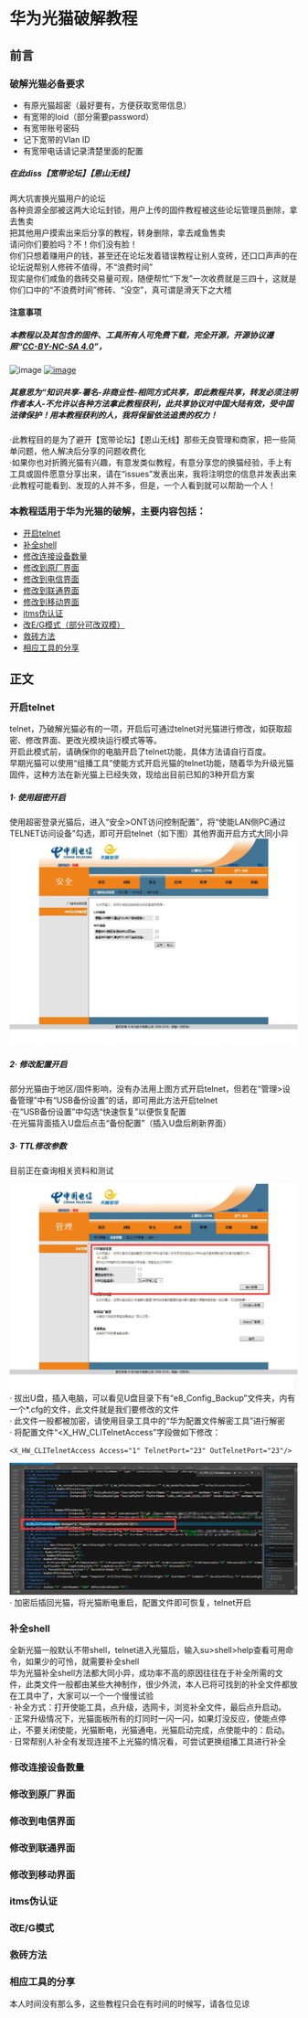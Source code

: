 # 华为光猫破解教程
## 前言
### 破解光猫必备要求
- 有原光猫超密（最好要有，方便获取宽带信息）  
- 有宽带的loid（部分需要password）  
- 有宽带账号密码  
- 记下宽带的Vlan ID  
- 有宽带电话请记录清楚里面的配置
##### 在此diss【宽带论坛】【恩山无线】  
两大坑害换光猫用户的论坛  
各种资源全部被这两大论坛封锁，用户上传的固件教程被这些论坛管理员删除，拿去售卖  
把其他用户摸索出来后分享的教程，转身删除，拿去咸鱼售卖  
请问你们要脸吗？不！你们没有脸！  
你们只想着赚用户的钱，甚至还在论坛发着错误教程让别人变砖，还口口声声的在论坛说帮别人修砖不值得，不“浪费时间”  
现实是你们咸鱼的救砖交易量可观，随便帮忙“下发”一次收费就是三四十，这就是你们口中的“不浪费时间”修砖、“没空”，真可谓是滑天下之大稽  
#### 注意事项
##### 本教程以及其包含的固件、工具所有人可免费下载，完全开源，开源协议遵照“[CC-BY-NC-SA 4.0](https://creativecommons.org/licenses/by-nc-sa/4.0/deed.zh)”，
![image](https://i.creativecommons.org/l/by-nc-sa/4.0/88x31.png)
[![image](https://i.creativecommons.org/l/by-nc-sa/4.0/88x31.png)](https://creativecommons.org/licenses/by-nc-sa/4.0/deed.zh)
##### 其意思为“知识共享-署名-非商业性-相同方式共享，即此教程共享，转发必须注明作者本人-不允许以各种方法拿此教程获利，此共享协议对中国大陆有效，受中国法律保护！用本教程获利的人，我将保留依法追责的权力！
·此教程目的是为了避开【宽带论坛】【恩山无线】那些无良管理和商家，把一些简单问题，他人解决后分享的问题收费化  
·如果你也对折腾光猫有兴趣，有意发类似教程，有意分享您的换猫经验，手上有工具或固件愿意分享出来，请在“issues”发表出来，我将注明您的信息并发表出来  
·此教程可能看到、发现的人并不多，但是，一个人看到就可以帮助一个人！

### 本教程适用于华为光猫的破解，主要内容包括：
- [开启telnet](#开启telnet)
- [补全shell](#补全shell)
- [修改连接设备数量](#修改连接设备数量)
- [修改到原厂界面](#修改到原厂界面)
- [修改到电信界面](#修改到电信界面)
- [修改到联通界面](#修改到联通界面)
- [修改到移动界面](#修改到移动界面)
- [itms伪认证](#itms伪认证)
- [改E/G模式（部分可改双模）](#改E/G模式)  
- [救砖方法](#救砖方法)
- [相应工具的分享](#相应工具的分享)
## 正文
### 开启telnet
telnet，乃破解光猫必有的一项，开启后可通过telnet对光猫进行修改，如获取超密、修改界面、更改光模块运行模式等等。  
开启此模式前，请确保你的电脑开启了telnet功能，具体方法请自行百度。  
早期光猫可以使用“组播工具”使能方式开启光猫的telnet功能，随着华为升级光猫固件，这种方法在新光猫上已经失效，现给出目前已知的3种开启方案  
##### 1· 使用超密开启  
使用超密登录光猫后，进入“安全>ONT访问控制配置”，将“使能LAN侧PC通过TELNET访问设备”勾选，即可开启telnet（如下图）其他界面开启方式大同小异  
![image](https://github.com/2879597772/ONT/blob/master/images/open_telnet.jpg)
##### 2· 修改配置开启
部分光猫由于地区/固件影响，没有办法用上图方式开启telnet，但若在“管理>设备管理”中有“USB备份设置”的话，即可用此方法开启telnet  
·在“USB备份设置”中勾选“快速恢复”以便恢复配置  
·在光猫背面插入U盘后点击“备份配置”（插入U盘后刷新界面） 
##### 3· TTL修改参数
目前正在查询相关资料和测试

![image](https://github.com/2879597772/ONT/blob/master/images/open_telnet2.jpg)  
· 拔出U盘，插入电脑，可以看见U盘目录下有“e8_Config_Backup”文件夹，内有一个*.cfg的文件，此文件就是我们要修改的文件  
· 此文件一般都被加密，请使用目录工具中的“华为配置文件解密工具”进行解密  
· 将配置文件“<X_HW_CLITelnetAccess”字段做如下修改： 
```   
<X_HW_CLITelnetAccess Access="1" TelnetPort="23" OutTelnetPort="23"/>  
```  
![image](https://github.com/2879597772/ONT/blob/master/images/open_telnet3.jpg)  
· 加密后插回光猫，将光猫断电重启，配置文件即可恢复，telnet开启
### 补全shell
全新光猫一般默认不带shell，telnet进入光猫后，输入su>shell>help查看可用命令，如果少的可怜，就需要补全shell  
华为光猫补全shell方法都大同小异，成功率不高的原因往往在于补全所需的文件，此类文件一般都由某些大神制作，很少外流，本人已将可找到的补全文件都放在工具中了，大家可以一个一个慢慢试验  
· 补全方式：打开使能工具，点升级，选网卡，浏览补全文件，最后点升启动。  
· 正常升级情况下，光猫面板所有的灯同时一闪一闪，如果灯没反应，使能点停止，不要关闭使能，光猫断电，光猫通电，光猫启动完成，点使能中的：启动。  
· 日常帮别人补全有发现连接不上光猫的情况看，可尝试更换组播工具进行补全  
### 修改连接设备数量
### 修改到原厂界面
### 修改到电信界面
### 修改到联通界面
### 修改到移动界面
### itms伪认证
### 改E/G模式
### 救砖方法
### 相应工具的分享

本人时间没有那么多，这些教程只会在有时间的时候写，请各位见谅